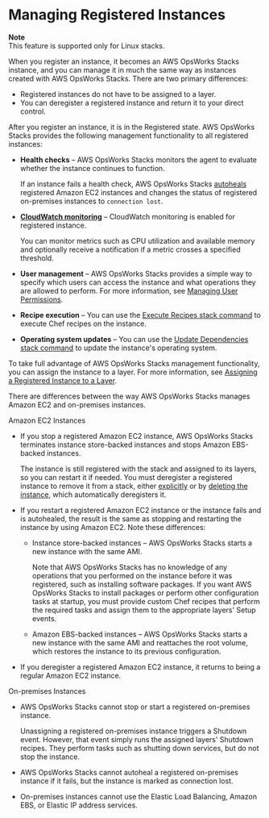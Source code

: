 # Managing Registered Instances<a name="registered-instances-manage"></a>

**Note**  
This feature is supported only for Linux stacks\.

When you register an instance, it becomes an AWS OpsWorks Stacks instance, and you can manage it in much the same way as instances created with AWS OpsWorks Stacks\. There are two primary differences:
+ Registered instances do not have to be assigned to a layer\.
+ You can deregister a registered instance and return it to your direct control\.

After you register an instance, it is in the Registered state\. AWS OpsWorks Stacks provides the following management functionality to all registered instances:
+ **Health checks** – AWS OpsWorks Stacks monitors the agent to evaluate whether the instance continues to function\.

  If an instance fails a health check, AWS OpsWorks Stacks [autoheals](workinginstances-autohealing.md) registered Amazon EC2 instances and changes the status of registered on\-premises instances to `connection lost`\.
+ **[CloudWatch monitoring](monitoring-cloudwatch.md)** – CloudWatch monitoring is enabled for registered instance\.

  You can monitor metrics such as CPU utilization and available memory and optionally receive a notification if a metric crosses a specified threshold\.
+ **User management** – AWS OpsWorks Stacks provides a simple way to specify which users can access the instance and what operations they are allowed to perform\. For more information, see [Managing User Permissions](opsworks-security-users.md)\.
+ **Recipe execution** – You can use the [Execute Recipes stack command](workingstacks-commands.md) to execute Chef recipes on the instance\.
+ **Operating system updates** – You can use the [Update Dependencies stack command](workingstacks-commands.md) to update the instance's operating system\.

To take full advantage of AWS OpsWorks Stacks management functionality, you can assign the instance to a layer\. For more information, see [Assigning a Registered Instance to a Layer](registered-instances-assign.md)\.

There are differences between the way AWS OpsWorks Stacks manages Amazon EC2 and on\-premises instances\.

Amazon EC2 Instances  
+ If you stop a registered Amazon EC2 instance, AWS OpsWorks Stacks terminates instance store\-backed instances and stops Amazon EBS\-backed instances\.

  The instance is still registered with the stack and assigned to its layers, so you can restart it if needed\. You must deregister a registered instance to remove it from a stack, either [explicitly](registered-instances-deregister.md) or by [deleting the instance](workinginstances-delete.md), which automatically deregisters it\.
+ If you restart a registered Amazon EC2 instance or the instance fails and is autohealed, the result is the same as stopping and restarting the instance by using Amazon EC2\. Note these differences:
  + Instance store\-backed instances – AWS OpsWorks Stacks starts a new instance with the same AMI\.

    Note that AWS OpsWorks Stacks has no knowledge of any operations that you performed on the instance before it was registered, such as installing software packages\. If you want AWS OpsWorks Stacks to install packages or perform other configuration tasks at startup, you must provide custom Chef recipes that perform the required tasks and assign them to the appropriate layers' Setup events\.
  + Amazon EBS\-backed instances – AWS OpsWorks Stacks starts a new instance with the same AMI and reattaches the root volume, which restores the instance to its previous configuration\.
+ If you deregister a registered Amazon EC2 instance, it returns to being a regular Amazon EC2 instance\.

On\-premises Instances  
+ AWS OpsWorks Stacks cannot stop or start a registered on\-premises instance\.

  Unassigning a registered on\-premises instance triggers a Shutdown event\. However, that event simply runs the assigned layers' Shutdown recipes\. They perform tasks such as shutting down services, but do not stop the instance\.
+ AWS OpsWorks Stacks cannot autoheal a registered on\-premises instance if it fails, but the instance is marked as connection lost\.
+ On\-premises instances cannot use the Elastic Load Balancing, Amazon EBS, or Elastic IP address services\.